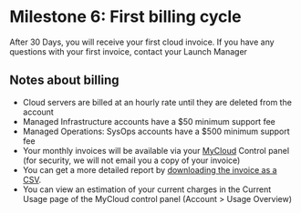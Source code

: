 

# Milestone 6: First billing cycle

After 30 Days, you will receive your first cloud invoice. If you have any questions with your first invoice, contact your Launch Manager

## Notes about billing

* Cloud servers are billed at an hourly rate until they are deleted from the account
* Managed Infrastructure accounts have a $50 minimum support fee
* Managed Operations: SysOps accounts have a $500 minimum support fee
* Your monthly invoices will be available via your [MyCloud](https://mycloud.rackspace.com) Control panel (for security, we will not email you a copy of your invoice)
* You can get a more detailed report by [downloading the invoice as a CSV](https://community.rackspace.com/products/f/25/t/4950).
* You can view an estimation of your current charges in the Current Usage page of the MyCloud control panel (Account > Usage Overview)
